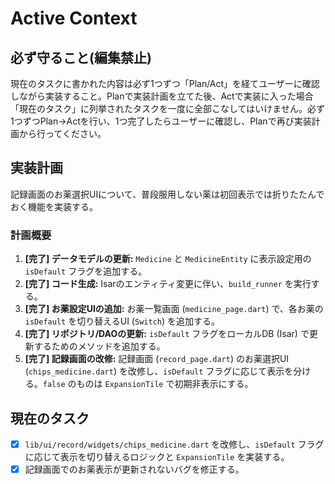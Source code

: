 # Active Context

## 必ず守ること(編集禁止)
現在のタスクに書かれた内容は必ず1つずつ「Plan/Act」を経てユーザーに確認しながら実装すること。Planで実装計画を立てた後、Actで実装に入った場合「現在のタスク」に列挙されたタスクを一度に全部こなしてはいけません。必ず1つずつPlan→Actを行い、1つ完了したらユーザーに確認し、Planで再び実装計画から行ってください。

## 実装計画
記録画面のお薬選択UIについて、普段服用しない薬は初回表示では折りたたんでおく機能を実装する。

### 計画概要
1.  **[完了] データモデルの更新:** `Medicine` と `MedicineEntity` に表示設定用の `isDefault` フラグを追加する。
2.  **[完了] コード生成:** Isarのエンティティ変更に伴い、`build_runner` を実行する。
3.  **[完了] お薬設定UIの追加:** お薬一覧画面 (`medicine_page.dart`) で、各お薬の `isDefault` を切り替えるUI (`Switch`) を追加する。
4.  **[完了] リポジトリ/DAOの更新:** `isDefault` フラグをローカルDB (Isar) で更新するためのメソッドを追加する。
5.  **[完了] 記録画面の改修:** 記録画面 (`record_page.dart`) のお薬選択UI (`chips_medicine.dart`) を改修し、`isDefault` フラグに応じて表示を分ける。`false` のものは `ExpansionTile` で初期非表示にする。

## 現在のタスク
- [x] `lib/ui/record/widgets/chips_medicine.dart` を改修し、`isDefault` フラグに応じて表示を切り替えるロジックと `ExpansionTile` を実装する。
- [x] 記録画面でのお薬表示が更新されないバグを修正する。
